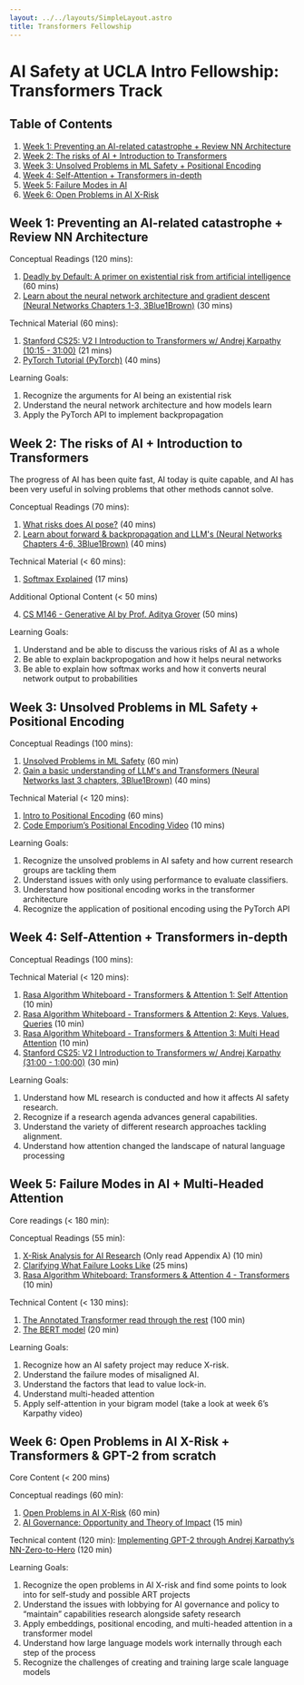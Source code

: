 ```yaml
---
layout: ../../layouts/SimpleLayout.astro
title: Transformers Fellowship
---
```


# AI Safety at UCLA Intro Fellowship: Transformers Track

## Table of Contents

1. [Week 1: Preventing an AI-related catastrophe + Review NN Architecture](#week-1-preventing-an-ai-related-catastrophe)
2. [Week 2: The risks of AI + Introduction to Transformers](#week-2-the-future-is-going-to-be-wild)
3. [Week 3: Unsolved Problems in ML Safety + Positional Encoding](#week-3-ai-safety-field-background)
4. [Week 4: Self-Attention + Transformers in-depth](#week-4-unsolved-problems-in-ml-safety)
5. [Week 5: Failure Modes in AI](#week-5-failure-modes-in-ai)
6. [Week 6: Open Problems in AI X-Risk](#week-6-open-problems-in-ai-x-risk)

## Week 1: Preventing an AI-related catastrophe + Review NN Architecture

Conceptual Readings (120 mins):

1. [Deadly by Default: A primer on existential risk from artificial intelligence](https://homosabiens.substack.com/p/deadly-by-default) (60 mins)
2. [Learn about the neural network architecture and gradient descent (Neural Networks Chapters 1-3, 3Blue1Brown)](https://www.3blue1brown.com/topics/neural-networks) (30 mins)

Technical Material (60 mins):

1. [Stanford CS25: V2 I Introduction to Transformers w/ Andrej Karpathy (10:15 - 31:00)](https://youtu.be/XfpMkf4rD6E?si=v05ZdRJThRCmnGEw&t=615) (21 mins)
2. [PyTorch Tutorial (PyTorch)](https://pytorch.org/tutorials/beginner/basics/intro.html) (40 mins)

Learning Goals:

1. Recognize the arguments for AI being an existential risk
2. Understand the neural network architecture and how models learn
3. Apply the PyTorch API to implement backpropagation

## Week 2: The risks of AI + Introduction to Transformers

The progress of AI has been quite fast, AI today is quite capable, and AI has been very useful in solving problems that other methods cannot solve.


Conceptual Readings (70 mins):

1. [What risks does AI pose?](https://aisafetyfundamentals.com/blog/ai-risks/) (40 mins)
2. [Learn about forward & backpropagation and LLM's (Neural Networks Chapters 4-6, 3Blue1Brown)](https://www.3blue1brown.com/topics/neural-networks) (40 mins)

Technical Material (< 60 mins):

1. [Softmax Explained](https://youtu.be/ytbYRIN0N4g?si=iSZbjOTS8JoWzRwI) (17 mins)


Additional Optional Content (< 50 mins)

4. [CS M146 - Generative AI by Prof. Aditya Grover](https://drive.google.com/file/d/17H96-lVGtg1HFsZ2pATY378cOXMsRPCr/view) (50 mins)

Learning Goals:

1. Understand and be able to discuss the various risks of AI as a whole 
2. Be able to explain backpropogation and how it helps neural networks 
3. Be able to explain how softmax works and how it converts neural network output to probabilities

## Week 3: Unsolved Problems in ML Safety + Positional Encoding

Conceptual Readings (100 mins):

1. [Unsolved Problems in ML Safety](https://arxiv.org/pdf/2109.13916.pdf) (60 min)
2. [Gain a basic understanding of LLM's and Transformers (Neural Networks last 3 chapters, 3Blue1Brown)](https://www.3blue1brown.com/topics/neural-networks) (40 mins)

Technical Material (< 120 mins):

1. [Intro to Positional Encoding](https://machinelearningmastery.com/a-gentle-introduction-to-positional-encoding-in-transformer-models-part-1/) (60 mins)
2. [Code Emporium’s Positional Encoding Video](https://www.youtube.com/watch?v=ZMxVe-HK174) (10 mins)


Learning Goals:

1. Recognize the unsolved problems in AI safety and how current research groups are tackling them
2. Understand issues with only using performance to evaluate classifiers.
3. Understand how positional encoding works in the transformer architecture
4. Recognize the application of positional encoding using the PyTorch API


## Week 4: Self-Attention + Transformers in-depth

Conceptual Readings (100 mins):



Technical Material (< 120 mins):

<!-- 1. [The Transformer by Mohammed Terry-Jack](https://medium.com/@b.terryjack/deep-learning-the-transformer-9ae5e9c5a190)
2. [Language Modeling with Transformers, read from the Attention until the end](https://docs.google.com/document/d/1XJQT8PJYzvL0CLacctWcT0T5NfL7dwlCiIqRtdTcIqA/edit#heading=h.yiqylu6wmw91) (45 min) -->
1. [Rasa Algorithm Whiteboard - Transformers & Attention 1: Self Attention](https://www.youtube.com/watch?v=yGTUuEx3GkA) (10 min)
2. [Rasa Algorithm Whiteboard - Transformers & Attention 2: Keys, Values, Queries](https://www.youtube.com/watch?v=tIvKXrEDMhk) (10 min)
3. [Rasa Algorithm Whiteboard - Transformers & Attention 3: Multi Head Attention](https://youtu.be/23XUv0T9L5c?si=mq8nn2mMlFdR8JTr) (10 min)
4. [Stanford CS25: V2 I Introduction to Transformers w/ Andrej Karpathy (31:00 - 1:00:00)](https://youtu.be/XfpMkf4rD6E?si=v05ZdRJThRCmnGEw&t=615) (30 min)

Learning Goals:

1. Understand how ML research is conducted and how it affects AI safety research.
2. Recognize if a research agenda advances general capabilities.
3. Understand the variety of different research approaches tackling alignment.
4. Understand how attention changed the landscape of natural language processing

## Week 5: Failure Modes in AI + Multi-Headed Attention

Core readings (< 180 min):

Conceptual Readings (55 min):

1. [X-Risk Analysis for AI Research](https://arxiv.org/pdf/2206.05862) (Only read Appendix A) (10 min)
3. [Clarifying What Failure Looks Like](https://www.lesswrong.com/posts/v6Q7T335KCMxujhZu/clarifying-what-failure-looks-like-part-1) (25 mins)
4. [Rasa Algorithm Whiteboard: Transformers & Attention 4 - Transformers](https://youtu.be/EXNBy8G43MM?si=hD0pX1ElMmsQ8N3o) (10 min)

Technical Content (< 130 mins):

1. [The Annotated Transformer read through the rest](https://nlp.seas.harvard.edu/annotated-transformer/#part-2-model-training) (100 min)
3. [The BERT model](https://www.geeksforgeeks.org/explanation-of-bert-model-nlp/) (20 min)

Learning Goals:

1. Recognize how an AI safety project may reduce X-risk.
2. Understand the failure modes of misaligned AI.
3. Understand the factors that lead to value lock-in.
4. Understand multi-headed attention
5. Apply self-attention in your bigram model (take a look at week 6’s Karpathy video)

## Week 6: Open Problems in AI X-Risk + Transformers & GPT-2 from scratch

Core Content (< 200 mins)

Conceptual readings (60 min):

1. [Open Problems in AI X-Risk](https://www.alignmentforum.org/s/FaEBwhhe3otzYKGQt/p/5HtDzRAk7ePWsiL2L) (60 min)
2. [AI Governance: Opportunity and Theory of Impact](https://forum.effectivealtruism.org/posts/42reWndoTEhFqu6T8/ai-governance-opportunity-and-theory-of-impact) (15 min)

Technical content (120 min):
[Implementing GPT-2 through Andrej Karpathy’s NN-Zero-to-Hero](https://www.youtube.com/watch?v=kCc8FmEb1nY) (120 min)

Learning Goals:

1. Recognize the open problems in AI X-risk and find some points to look into for self-study and possible ART projects
2. Understand the issues with lobbying for AI governance and policy to “maintain” capabilities research alongside safety research
3. Apply embeddings, positional encoding, and multi-headed attention in a transformer model
4. Understand how large language models work internally through each step of the process
5. Recognize the challenges of creating and training large scale language models
